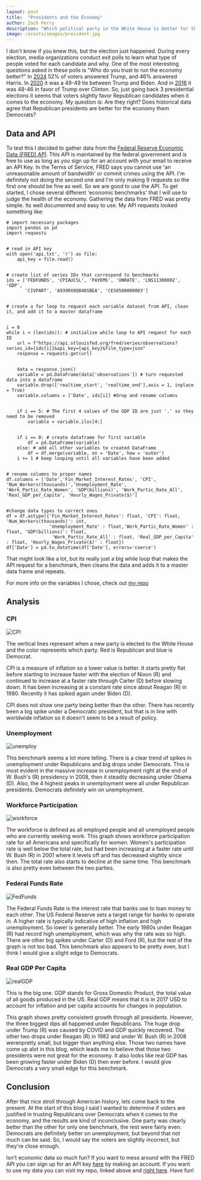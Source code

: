 ```yaml
---
layout: post
title:  "Presidents and the Economy"
author: Zach Perry
description: "Which political party in the White House is better for the economy?" 
image: /assets/images/president.jpg
---
```


I don't know if you knew this, but the election just happened. During every election, media organizations conduct exit polls to learn what type of people voted for each candidate and why. One of the most interesting questions asked in these polls is "Who do you trust to run the economy better?" In [2024](https://www.nbcnews.com/politics/2024-elections/exit-polls) 52% of voters answered Trump, and 46% answered Harris. In [2020](https://www.cnn.com/election/2020/exit-polls/president/national-results) it was a 49-49 tie between Trump and Biden. And in [2016](https://www.cnn.com/election/2016/results/exit-polls) it was 48-46 in favor of Trump over Clinton. So, just going back 3 presidential elections it seems that voters slightly favor Republican candidates when it comes to the economy. My question is: Are they right? Does historical data agree that Republican presidents are better for the economy them Democrats?

## Data and API
To test this I decided to gather data from the [Federal Reserve Economic Data (FRED) API](https://fred.stlouisfed.org/docs/api/fred/). This API is maintained by the federal government and is free to use as long as you sign up for an account with your email to receive an API Key. In the Terms of Service, FRED says you cannot use 'an unreasonable amount of bandwidth' or commit crimes using the API. I'm definitely not doing the second one and I'm only making 9 requests so the first one should be fine as well. So we are good to use the API. To get started, I chose several different 'economic benchmarks' that I will use to judge the health of the economy. Gathering the data from FRED was pretty simple. Its well documented and easy to use. My API requests looked something like:
```{python}
# import necessary packages
import pandas as pd
import requests


# read in API key
with open('api.txt', 'r') as file:
    api_key = file.read()


# create list of series IDs that correspond to benchmarks
ids = ['FEDFUNDS', 'CPIAUCSL', 'PAYEMS', 'UNRATE', 'LNS11300002', 'GDP', 
       'CIVPART', 'A939RX0Q048SBEA', 'CES0500000003']


# create a for loop to request each variable dataset from API, clean it, and add it to a master dataframe


i = 0
while i < (len(ids)): # initialize while loop to API request for each ID
    url = f"https://api.stlouisfed.org/fred/series/observations?series_id={ids[i]}&api_key={api_key}&file_type=json"
    response = requests.get(url)


    data = response.json() 
    variable = pd.DataFrame(data['observations']) # turn requested data into a dataframe
    variable.drop(['realtime_start', 'realtime_end'],axis = 1, inplace = True)
    variable.columns = ['Date', ids[i]] #drop and rename columns


    if i == 5: # The first 4 values of the GDP ID are just '.' so they need to be removed
        variable = variable.iloc[4:]


    if i == 0: # create dataframe for first variable
        df = pd.DataFrame(variable)
    else: # add all other variables to created DataFrame
        df = df.merge(variable, on = 'Date', how = 'outer')
    i += 1 # keep looping until all variables have been added


# rename columns to proper names
df.columns = ['Date','Fin_Market_Interest_Rates', 'CPI', 'Num_Workers(thousands)','Unemployment_Rate',
'Work_Partic_Rate_Women', 'GDP(billions)', 'Work_Partic_Rate_All', 'Real_GDP_per_Capita', 'Hourly_Wages_Private($)']


#change data types to correct ones
df = df.astype({'Fin_Market_Interest_Rates': float, 'CPI': float, 'Num_Workers(thousands)': int, 
                'Unemployment_Rate' : float,'Work_Partic_Rate_Women' : float, 'GDP(billions)': float, 
                 'Work_Partic_Rate_All' : float, 'Real_GDP_per_Capita' : float, 'Hourly_Wages_Private($)' : float})
df['Date'] = pd.to_datetime(df['Date'], errors='coerce')
```
That might look like a lot, but its really just a big while loop that makes the API request for a benchmark, then cleans the data and adds it to a master data frame and repeats. 

For more info on the variables I chose, check out [my repo](https://github.com/Zach-321/Data_Curation_Repo)

## Analysis

### CPI
![CPI](https://github.com/user-attachments/assets/bc4db114-b828-4f9b-b0cb-6f88ff75efe7)

The vertical lines represent when a new party is elected to the White House and the color represents which party. Red is Republican and blue is Democrat.

CPI is a measure of inflation so a lower value is better. It starts pretty flat before starting to increase faster with the election of Nixon (R) and continued to increase at a faster rate through Carter (D) before slowing down. It has been increasing at a constant rate since about Reagan (R) in 1980. Recently it has spiked again under Biden (D). 

CPI does not show one party being better than the other. There has recently been a big spike under a Democratic president, but that is in line with worldwide inflation so it doesn't seem to be a result of policy.


### Unemployment
![unemploy](https://github.com/user-attachments/assets/dc3dbd84-43e5-4e71-a02b-2742c122c4f9)

This benchmark seems a lot more telling. There is a clear trend of spikes in unemployment under Republicans and big drops under Democrats. This is most evident in the massive increase in unemployment right at the end of W. Bush's (R) presidency in 2008, then it steadily decreasing under Obama (D). Also, the 4 highest peaks in unemployment were all under Republican presidents. Democrats definitely win on unemployment.

### Workforce Participation
![workforce](https://github.com/user-attachments/assets/7791143d-d49f-4721-b149-b5961f48633a)

The workforce is defined as all employed people and all unemployed people who are currently seeking work. This graph shows workforce participation rate for all Americans and specifically for women. Women's participation rate is well below the total rate, but had been increasing at a faster rate until W. Bush (R) in 2001 where it levels off and has decreased slightly since then. The total rate also starts to decline at the same time. This benchmark is also pretty even between the two parties.

### Federal Funds Rate
![FedFunds](https://github.com/user-attachments/assets/6558c836-ab23-44a7-9a81-e6ddb8ea2a2f)

The Federal Funds Rate is the interest rate that banks use to loan money to each other. The US Federal Reserve sets a target range for banks to operate in. A higher rate is typically indicative of high inflation and high unemployment. So lower is generally better. The early 1980s under Reagan (R) had record high unemployment, which was why the rate was so high. There are other big spikes under Carter (D) and Ford (R), but the rest of the graph is not too bad. This benchmark also appears to be pretty even, but I think I would give a slight edge to Democrats.

### Real GDP Per Capita
![realGDP](https://github.com/user-attachments/assets/74f866b6-849a-49c9-8f3d-729bb77eb81e)

This is the big one. GDP stands for Gross Domestic Product, the total value of all goods produced in the US. Real GDP means that it is in 2017 USD to account for inflation and per capita accounts for changes in population. 

This graph shows pretty consistent growth through all presidents. However, the three biggest dips all happened under Republicans. The huge drop under Trump (R) was caused by COVID and GDP quickly recovered. The other two drops under Reagan (R) in 1982 and under W. Bush (R) in 2008 werenpretty small, but bigger than anything else. Those two names have come up alot in this blog, which leads me to believe that those two presidents were not great for the economy. It also looks like real GDP has been growing faster under Biden (D) then ever before. I would give Democrats a very small edge for this benchmark.

## Conclusion

After that nice stroll through American history, lets come back to the present. At the start of this blog I said I wanted to determine if voters are justified in trusting Republicans over Democrats when it comes to the economy, and the results are kind of inconclusive. One party was clearly better than the other for only one benchmark, the rest were fairly even. Democrats are definitely better on unemployment, but beyond that not much can be said. So, I would say the voters are slightly incorrect, but they're close enough.

Isn't economic data so much fun? If you want to mess around with the FRED API you can sign up for an API key [here](https://fred.stlouisfed.org/docs/api/api_key.html) by making an account. If you want to use my data you can visit my repo, linked above and [right here](https://github.com/Zach-321/Data_Curation_Repo). Have fun!





